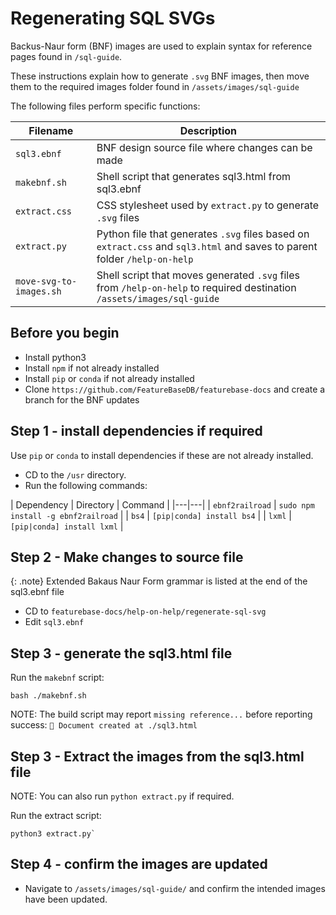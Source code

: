# Regenerating SQL SVGs

Backus-Naur form (BNF) images are used to explain syntax for reference pages found in `/sql-guide`.

These instructions explain how to generate `.svg` BNF images, then move them to the required images folder found in `/assets/images/sql-guide`

The following files perform specific functions:

| Filename | Description |
|---|---|
| `sql3.ebnf` | BNF design source file where changes can be made |
| `makebnf.sh` | Shell script that generates sql3.html from sql3.ebnf |
| `extract.css` | CSS stylesheet used by `extract.py` to generate `.svg` files |
| `extract.py` | Python file that generates `.svg` files based on `extract.css` and `sql3.html` and saves to parent folder `/help-on-help` |
| `move-svg-to-images.sh` | Shell script that moves generated `.svg` files from `/help-on-help` to required destination `/assets/images/sql-guide` |

## Before you begin

* Install python3
* Install `npm` if not already installed
* Install `pip` or `conda` if not already installed
* Clone `https://github.com/FeatureBaseDB/featurebase-docs` and create a branch for the BNF updates

## Step 1 - install dependencies if required

Use `pip` or `conda` to install dependencies if these are not already installed.

* CD to the `/usr` directory.
* Run the following commands:

| Dependency | Directory | Command |
|---|---|
| `ebnf2railroad` | `sudo npm install -g ebnf2railroad` |
| `bs4` | `[pip|conda] install bs4` |
| `lxml` | `[pip|conda] install lxml` |

## Step 2 - Make changes to source file

{: .note}
Extended Bakaus Naur Form grammar is listed at the end of the sql3.ebnf file

* CD to `featurebase-docs/help-on-help/regenerate-sql-svg`
* Edit  `sql3.ebnf`

## Step 3 - generate the sql3.html file

Run the `makebnf` script:

```
bash ./makebnf.sh
```

NOTE: The build script may report `missing reference...` before reporting success: `📜 Document created at ./sql3.html`

## Step 3 - Extract the images from the sql3.html file

NOTE: You can also run `python extract.py` if required.

Run the extract script:

```
python3 extract.py`
```

## Step 4 - confirm the images are updated

* Navigate to `/assets/images/sql-guide/` and confirm the intended images have been updated.
